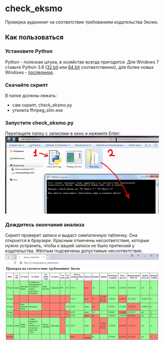 # check_eksmo
Проверка аудиокниг на соответствие требованиям издательства Эксмо.

## Как пользоваться

### Установите Python
Python - полезная штука, в хозяйстве всегда пригодится. Для Windows 7 ставьте Python 3.8 ([32 bit](https://www.python.org/ftp/python/3.8.10/python-3.8.10.exe) или [64 bit](https://www.python.org/ftp/python/3.8.10/python-3.8.10-amd64.exe) соответственно), для более новых Windows - [последнюю](https://www.python.org/downloads/).

### Скачайте скрипт

В папке должны лежать:
- сам скрипт, check_eksmo.py
- утилита ffmpeg_slim.exe

### Запустите check_eksmo.py

Перетащите папку с записями в окно и нажмите Enter:
![перетащите файлы сюда](материалы/картинки/1.jpg?raw=true)

### Дождитесь окончания анализа
Скрипт проверит записи и выдаст симпатичную табличку. Она откроется в браузере. Красным отмечены несоответствия, которые нужно устранить, чтобы к вашей записи не было претензий у издательства. Жёлтым подсвечены допустимые несоответствия.
![вот такая табличка будет](материалы/картинки/2.jpg?raw=true)
